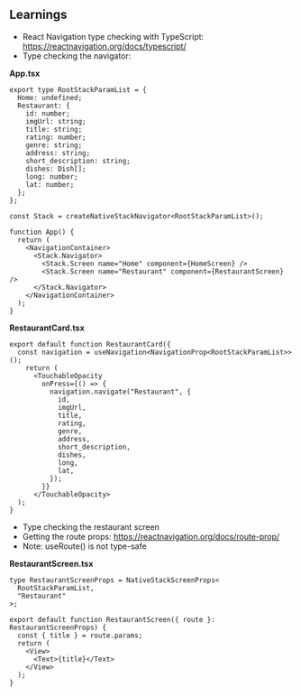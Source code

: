 ## Learnings
- React Navigation type checking with TypeScript: https://reactnavigation.org/docs/typescript/
- Type checking the navigator:

<b>App.tsx</b>
``` TS
export type RootStackParamList = {
  Home: undefined;
  Restaurant: {
    id: number;
    imgUrl: string;
    title: string;
    rating: number;
    genre: string;
    address: string;
    short_description: string;
    dishes: Dish[];
    long: number;
    lat: number;
  };
};

const Stack = createNativeStackNavigator<RootStackParamList>();

function App() {
  return (
    <NavigationContainer>
      <Stack.Navigator>
        <Stack.Screen name="Home" component={HomeScreen} />
        <Stack.Screen name="Restaurant" component={RestaurantScreen} />
      </Stack.Navigator>
    </NavigationContainer>
  );
}
```

<b>RestaurantCard.tsx</b>
``` TS
export default function RestaurantCard({
  const navigation = useNavigation<NavigationProp<RootStackParamList>>();
    return (
      <TouchableOpacity
        onPress={() => {
          navigation.navigate("Restaurant", {
            id,
            imgUrl,
            title,
            rating,
            genre,
            address,
            short_description,
            dishes,
            long,
            lat,
          });
        }}
      </TouchableOpacity>
  );
}
```
- Type checking the restaurant screen
- Getting the route props: https://reactnavigation.org/docs/route-prop/
- Note: useRoute() is not type-safe

<b>RestaurantScreen.tsx</b>
``` TS
type RestaurantScreenProps = NativeStackScreenProps<
  RootStackParamList,
  "Restaurant"
>;

export default function RestaurantScreen({ route }: RestaurantScreenProps) {
  const { title } = route.params;
  return (
    <View>
      <Text>{title}</Text>
    </View>
  );
}
```
